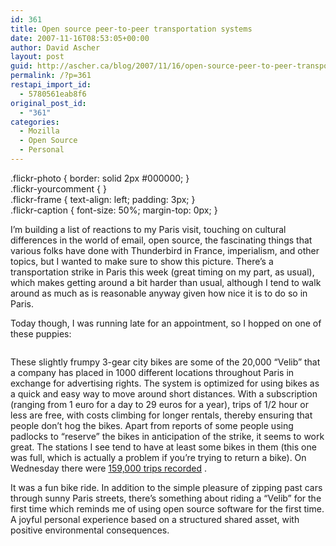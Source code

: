 ```yaml
---
id: 361
title: Open source peer-to-peer transportation systems
date: 2007-11-16T08:53:05+00:00
author: David Ascher
layout: post
guid: http://ascher.ca/blog/2007/11/16/open-source-peer-to-peer-transportation-systems/
permalink: /?p=361
restapi_import_id:
  - 5780561eab8f6
original_post_id:
  - "361"
categories:
  - Mozilla
  - Open Source
  - Personal
---
```

.flickr-photo { border: solid 2px #000000; }  
.flickr-yourcomment { }  
.flickr-frame { text-align: left; padding: 3px; }  
.flickr-caption { font-size: 50%; margin-top: 0px; }

<p class="flickr-yourcomment">
  I&#8217;m building a list of reactions to my Paris visit, touching on cultural differences in the world of email, open source, the fascinating things that various folks have done with Thunderbird in France, imperialism, and other topics, but I wanted to make sure to show this picture. There&#8217;s a transportation strike in Paris this week (great timing on my part, as usual), which makes getting around a bit harder than usual, although I tend to walk around as much as is reasonable anyway given how nice it is to do so in Paris.
</p>

Today though, I was running late for an appointment, so I hopped on one of these puppies:

<div class="flickr-frame">
  <a href="http://www.flickr.com/photos/davidascher/2036957959/" title="photo sharing"><img src="http://farm3.static.flickr.com/2322/2036957959_72a992656d_d.jpg" class="flickr-photo" alt="" /></a><br />
</div>

These slightly frumpy 3-gear city bikes are some of the 20,000 &#8220;Velib&#8221; that a company has placed in 1000 different locations throughout Paris in exchange for advertising rights. The system is optimized for using bikes as a quick and easy way to move around short distances. With a subscription (ranging from 1 euro for a day to 29 euros for a year), trips of 1/2 hour or less are free, with costs climbing for longer rentals, thereby ensuring that people don&#8217;t hog the bikes. Apart from reports of some people using padlocks to &#8220;reserve&#8221; the bikes in anticipation of the strike, it seems to work great. The stations I see tend to have at least some bikes in them (this one was full, which is actually a problem if you&#8217;re trying to return a bike). On Wednesday there were [159,000 trips recorded](http://www.velib.paris.fr/) .

It was a fun bike ride. In addition to the simple pleasure of zipping past cars through sunny Paris streets, there&#8217;s something about riding a &#8220;Velib&#8221; for the first time which reminds me of using open source software for the first time. A joyful personal experience based on a structured shared asset, with positive environmental consequences.
